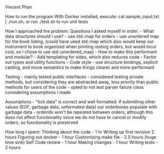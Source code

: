 Vincent Phan

How to run the program
   With Docker installed, execute: cat sample_input.txt | ./run.sh, or run ./test.sh to run unit tests

How I approached the problem:
   Questions I asked myself in order:
     - What data structures should I use?
        - use std::map for orders
        - use unordered map for the book listing, (could have used std::map which also would keep our instrument to book organized when printing resting orders, but would incur cost, so I chose to use std::unordered_map)
     - How to make this performant and modular?
        - Add templating for sides, which also reduces code
        - Factor out types and utility functions
     - Code style
        - use structure bindings, explicit casting, and move semantics to make
          things clearer and more performant

   Testing
      - mainly tested public interfaces
      - considered testing private methods, but considering they are
        abstracted away, less priority than public methods for users of the code
      - opted to not test parser failure class considering assumptions I made

   Assumptions 
     - "tick data" is correct and well formatted. if submitting other values (EOF, garbage data, unformated data)
       our orderbooks populate with garbage data
     - orderids won't be repeated between orders, although this does not
       affect functionality since we do not have to cancel or modify orders, so functionality is preserved

How long I spent:
   Thinking about the code - 1 hr
   Writing up first revision 2 hours
   Figuring out docker - 1 hour
   Customizing make file - 2.5 hours (huge time sink)
   Self Code review - 1 hour
   Making changes - 1 hour
   Writing tests - 2 hours
